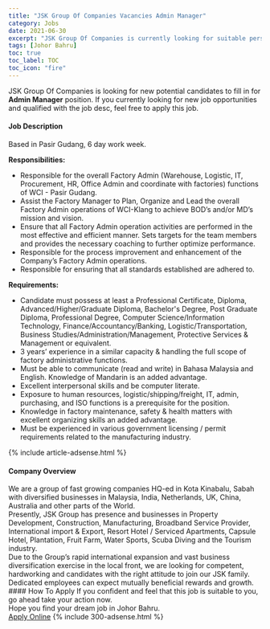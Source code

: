 ```yaml
---
title: "JSK Group Of Companies Vacancies Admin Manager" 
category: Jobs 
date: 2021-06-30 
excerpt: "JSK Group Of Companies is currently looking for suitable person to fill in the Admin Manager which based in Johor Bahru" 
tags: [Johor Bahru] 
toc: true 
toc_label: TOC 
toc_icon: "fire" 
--- 
```


<p>JSK Group Of Companies is looking for new potential candidates to fill in for <b>Admin Manager</b> position. If you currently looking for new job opportunities and qualified with the job desc, feel free to apply this job.
</p><div><div><h4>Job Description</h4></div><div><div><span><div><p>Based in Pasir Gudang, 6 day work week.</p><p><strong>Responsibilities:</strong></p><ul><li>Responsible for the overall Factory Admin (Warehouse, Logistic, IT, Procurement, HR, Office Admin and coordinate with factories) functions of WCI - Pasir Gudang.</li><li>Assist the Factory Manager to Plan, Organize and Lead the overall Factory Admin operations of WCI-Klang to achieve BOD&#8217;s and/or MD&#8217;s mission and vision.</li><li>Ensure that all Factory Admin operation activities are performed in the most effective and efficient manner. Sets targets for the team members and provides the necessary coaching to further optimize performance.</li><li>Responsible for the process improvement and enhancement of the Company&#8217;s Factory Admin operations.</li><li>Responsible for ensuring that all standards established are adhered to.</li></ul><p><strong>Requirements:</strong></p><ul><li>Candidate must possess at least a Professional Certificate, Diploma, Advanced/Higher/Graduate Diploma, Bachelor's Degree, Post Graduate Diploma, Professional Degree, Computer Science/Information Technology, Finance/Accountancy/Banking, Logistic/Transportation, Business Studies/Administration/Management, Protective Services &amp; Management or equivalent.</li><li>3 years&#8217; experience in a similar capacity &amp; handling the full scope of factory administrative functions.</li><li>Must be able to communicate (read and write) in Bahasa Malaysia and English. Knowledge of Mandarin is an added advantage.</li><li>Excellent interpersonal skills and be computer literate.</li><li>Exposure to human resources, logistic/shipping/freight, IT, admin, purchasing, and ISO functions is a prerequisite for the position.</li><li>Knowledge in factory maintenance, safety &amp; health matters with excellent organizing skills an added advantage.</li><li>Must be experienced in various government licensing / permit requirements related to the manufacturing industry.</li></ul></div></span></div></div></div> 
{% include article-adsense.html %} 
<div><div><h4>Company Overview</h4></div><div><div><span><div><div>
<div>
		We are a group of fast growing companies HQ-ed in Kota Kinabalu, Sabah with diversified businesses in Malaysia, India, Netherlands, UK, China, Australia and other parts of the World.</div>
<div>
		Presently, JSK Group has presence and businesses in Property Development, Construction, Manufacturing, Broadband Service Provider, International import &amp; Export, Resort Hotel / Serviced Apartments, Capsule Hotel, Plantation, Fruit Farm, Water Sports, Scuba Diving and the Tourism industry.</div>
<div>
		Due to the Group&#8217;s rapid international expansion and vast business diversification exercise in the local front, we are looking for competent, hardworking and candidates with the right attitude to join our JSK family.&#160; Dedicated employees can expect mutually beneficial rewards and growth.</div>
</div></div></span></div></div></div> 
#### How To Apply 
If you confident and feel that this job is suitable to you, go ahead take your action now. <br/> 
Hope you find your dream job in Johor Bahru. <br/> 
<a href="https://www.jobstreet.com.my/en/job/admin-manager-4601844?jobId=jobstreet-my-job-4601844&" class="btn btn--info" target="_blank" rel="nofollow noopenner">Apply Online</a> 
{% include 300-adsense.html %} 